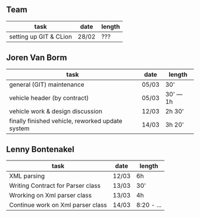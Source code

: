 Team
---
| task | date | length |
|---|---|---|
| setting up GIT & CLion | 28/02 |???|


Joren Van Borm
---
| task | date | length |
|---|---|---|
| general (GIT) maintenance | 05/03 | 30' |
| vehicle header (by contract) | 05/03 | 30' — 1h |
| vehicle work & design discussion | 12/03 | 2h 30' |
| finally finished vehicle, reworked update system | 14/03 | 3h 20' |


Lenny Bontenakel
---
| task | date | length |
|---|---|---|
| XML parsing | 12/03 | 6h |
| Writing Contract for Parser class   | 13/03 | 30' |
| Wrorking on Xml parser class | 13/03 | 4h |
| Continue work on Xml parser class | 14/03 | 8:20 - ... |
